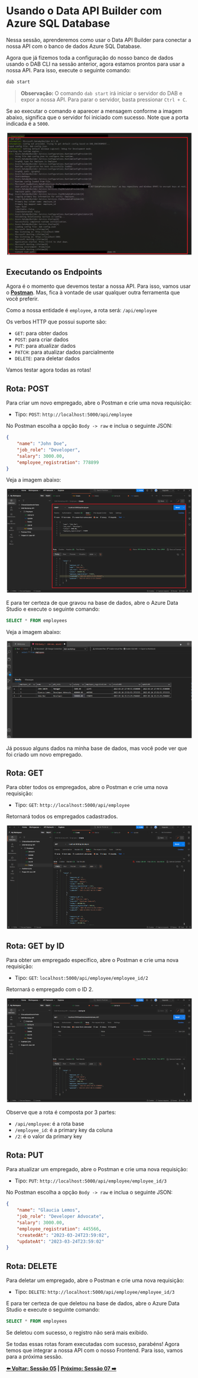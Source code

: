 # Usando o Data API Builder com Azure SQL Database

Nessa sessão, aprenderemos como usar o Data API Builder para conectar a nossa API com o banco de dados Azure SQL Database.

Agora que já fizemos toda a configuração do nosso banco de dados usando o DAB CLI na sessão anterior, agora estamos prontos para usar a nossa API. Para isso, execute o seguinte comando:

```bash
dab start
```

> **Observação:** O comando `dab start` irá iniciar o servidor do DAB e expor a nossa API. Para parar o servidor, basta pressionar `Ctrl + C`.

Se ao executar o comando e aparecer a mensagem conforme a imagem abaixo, significa que o servidor foi iniciado com sucesso. Note que a porta indicada é a `5000`.

![image-18](./../../workshop-images/image-18.jpg)

## Executando os Endpoints 

Agora é o momento que devemos testar a nossa API. Para isso, vamos usar o **[Postman](https://www.postman.com/)**. Mas, fica à vontade de usar qualquer outra ferramenta que você preferir.

Como a nossa entidade é `employee`, a rota será: `/api/employee`

Os verbos HTTP que possui suporte são:

- `GET`: para obter dados
- `POST`: para criar dados
- `PUT`: para atualizar dados
- `PATCH`: para atualizar dados parcialmente
- `DELETE`: para deletar dados

Vamos testar agora todas as rotas!

## Rota: POST

Para criar um novo empregado, abre o Postman e crie uma nova requisição:

- Tipo: `POST`: `http://localhost:5000/api/employee`

No Postman escolha a opção `Body -> raw` e inclua o seguinte JSON:

```json
{
    "name": "John Doe",
    "job_role": "Developer",
    "salary": 3000.00,
    "employee_registration": 778899
}
```

Veja a imagem abaixo:

![image-19](./../../workshop-images/image-19.jpg)

E para ter certeza de que gravou na base de dados, abre o Azure Data Studio e execute o seguinte comando:

```sql
SELECT * FROM employees
```

Veja a imagem abaixo:

![image-20](./../../workshop-images/image-20.jpg)

Já possuo alguns dados na minha base de dados, mas você pode ver que foi criado um novo empregado.

## Rota: GET

Para obter todos os empregados, abre o Postman e crie uma nova requisição:

- Tipo: `GET`: `http://localhost:5000/api/employee`

Retornará todos os empregados cadastrados.

![image-21](./../../workshop-images/image-21.jpg)

## Rota: GET by ID

Para obter um empregado específico, abre o Postman e crie uma nova requisição:

- Tipo: `GET`: `localhost:5000/api/employee/employee_id/2`

Retornará o empregado com o ID 2.

![image-22](./../../workshop-images/image-22.jpg)

Observe que a rota é composta por 3 partes:

- `/api/employee`: é a rota base
- `/employee_id`: é a primary key da coluna
- `/2`: é o valor da primary key

## Rota: PUT

Para atualizar um empregado, abre o Postman e crie uma nova requisição:

- Tipo: `PUT`: `http://localhost:5000/api/employee/employee_id/3`

No Postman escolha a opção `Body -> raw` e inclua o seguinte JSON:

```json
{
    "name": "Glaucia Lemos",
    "job_role": "Developer Advocate",
    "salary": 3000.00,
    "employee_registration": 445566,
    "createdAt": "2023-03-24T23:59:02",
    "updateAt": "2023-03-24T23:59:02"
}
```

## Rota: DELETE

Para deletar um empregado, abre o Postman e crie uma nova requisição:

- Tipo: `DELETE`: `http://localhost:5000/api/employee/employee_id/3`

E para ter certeza de que deletou na base de dados, abre o Azure Data Studio e execute o seguinte comando:

```sql
SELECT * FROM employees
```

Se deletou com sucesso, o registro não será mais exibido.

Se todas essas rotas foram executadas com sucesso, parabéns! Agora temos que integrar a nossa API com o nosso Frontend. Para isso, vamos para a próxima sessão.

**[⬅️ Voltar: Sessão 05](./05-session.md) | **[Próximo: Sessão 07 ➡️](./07-session.md)****